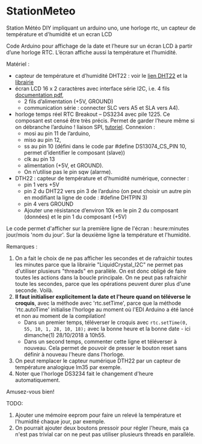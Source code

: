 # StationMeteo
Station Météo DIY impliquant un arduino uno, une horloge rtc, un capteur de température et d'humidité et un ecran LCD

Code Arduino pour affichage de la date et l’heure sur un écran LCD à partir d’une horloge RTC.
L’écran affiche aussi la température et l’humidité.

Matériel :

* capteur de température et d’humidité DHT22 : voir le [lien DHT22](https://create.arduino.cc/projecthub/achraf-oukheir/weather-sensors-between-dht11-and-dht22-60bb4f?ref=tag&ref_id=temperature&offset=1) et la [librairie](https://github.com/adafruit/DHT-sensor-library)
* écran LCD 16 x 2 caractères avec interface série I2C, i.e. 4 fils [documentation pdf](https://www.gotronic.fr/pj2-sbc-lcd16x2-fr-1441.pdf),
   * 2 fils d’alimentation (+5V, GROUND)
   * communication série : connecter SLC vers A5 et SLA vers A4).
* horloge temps réel RTC Breakout – DS3234 avec pile 1225. Ce composant est censé être très précis. Permet de garder l’heure même si on débranche l’arduino ! 
  liaison SPI, [tutoriel](https://learn.sparkfun.com/tutorials/deadon-rtc-breakout-hookup-guide?_ga=2.135879217.1217604853.1540041757-1824790857.1517077689). Connexion : 
  * mosi au pin 11 de l’arduino, 
  * miso au pin 12, 
  * ss au pin 10 (défini dans le code par #define DS13074_CS_PIN 10, permet d’identifier le composant (slave)) 
  * clk au pin 13 
  * alimentation (+5V, et GROUND). 
  * On n’utilise pas le pin sqw (alarme).
* DTH22 : capteur de température et d'humidité numérique, connecter :
   * pin 1 vers +5V
   * pin 2 du DHT22 vers pin 3 de l’arduino (on peut choisir un autre pin en modifiant la ligne de code : #define DHTPIN 3)
   * pin 4 vers GROUND
   * Ajouter une résistance d’environ 10k en le pin 2 du composant (données) et le pin 1 du composant (+5V)

Le code permet d'afficher sur la première ligne de l'écran : heure:minutes jour/mois 'nom du jour'. 
Sur la deuxième ligne la température et l'humidité.

Remarques :

1. On a fait le choix de ne pas afficher les secondes et de rafraichir toutes les minutes parce que la librairie "LiquidCrystal_I2C" ne permet pas d'utiliser plusieurs "threads" en parallèle. On est donc obligé de faire toutes les actions dans la boucle principale. On ne peut pas rafraichir toute les secondes, parce que les opérations peuvent durer plus d'une seconde. Voilà.
2. **Il faut initialiser explicitement la date et l'heure quand on téléverse le croquis**, avec la méthode avec 'rtc.setTime', parce que la méthode 'rtc.autoTime' initialise l'horloge au moment où l'EDI Arduino a été lancé et non au moment de la compilation!
   * Dans un premier temps, téléverser le croquis avec `rtc.setTime(0, 55, 10, 1, 28, 10, 18);` avec la bonne heure et la bonne date - ici dimanche(1) 28/10/2018 à 10h55.
   * Dans un second temps, commenter cette ligne et téléverser à nouveau. Cela permet de pouvoir de presser le bouton reset sans définir à nouveau l'heure dans l'horloge.
3. On peut remplacer le capteur numérique DTH22 par un capteur de température analogique lm35 par exemple.
4. Noter que l'horloge DS3234 fait le changement d'heure automatiquement.

Amusez-vous bien!

TODO:

1. Ajouter une mémoire eeprom pour faire un relevé la température et l'humidité chaque jour, par exemple.
2. On pourrait ajouter deux boutons pressoir pour régler l'heure, mais ça n'est pas trivial car on ne peut pas utiliser plusieurs threads en parallèle.